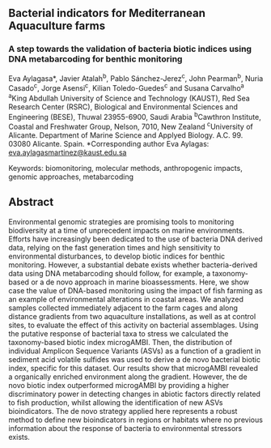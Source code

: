 ## Bacterial indicators for Mediterranean Aquaculture farms

### A step towards the validation of bacteria biotic indices using DNA metabarcoding for benthic monitoring

Eva Aylagasa*, Javier Atalah<sup>b</sup>, Pablo Sánchez-Jerez<sup>c</sup>, John Pearman<sup>b</sup>, Nuria Casado<sup>c</sup>, Jorge Asensi<sup>c</sup>, Kilian Toledo-Guedes<sup>c</sup> and Susana Carvalho<sup>a</sup>
<sup>a</sup>King Abdullah University of Science and Technology (KAUST), Red Sea Research Center (RSRC), Biological and Environmental Sciences and Engineering (BESE), Thuwal 23955-6900, Saudi Arabia
<sup>b</sup>Cawthron Institute, Coastal and Freshwater Group, Nelson, 7010, New Zealand
<sup>c</sup>University of Alicante. Department of Marine Science and Applyed Biology. A.C. 99. 03080 Alicante. Spain.
*Corresponding author
Eva Aylagas: eva.aylagasmartinez@kaust.edu.sa


Keywords: biomonitoring, molecular methods, anthropogenic impacts, genomic approaches, metabarcoding

## Abstract

Environmental genomic strategies are promising tools to monitoring biodiversity at a time of unprecedent impacts on marine environments. Efforts have increasingly been dedicated to the use of bacteria DNA derived data, relying on the fast generation times and high sensitivity to environmental disturbances, to develop biotic indices for benthic monitoring. However, 
a substantial debate exists whether bacteria-derived data using DNA metabarcoding should follow, for example, a taxonomy-based or a de novo approach in marine bioassessments. Here, we show case the value of DNA-based monitoring using the impact of fish farming as an example of environmental alterations in coastal areas. We analyzed samples collected immediately adjacent to the farm cages and along distance gradients from two aquaculture installations, as well as at control sites, to evaluate the effect of this activity on bacterial assemblages. Using the putative response of bacterial taxa to stress we calculated the taxonomy-based biotic index microgAMBI. Then, the distribution of individual Amplicon Sequence Variants (ASVs) as a function of a gradient in sediment acid volatile sulfides  was used to derive a de novo bacterial biotic index, specific for this dataset. Our results show that microgAMBI revealed a organically enriched environment along the gradient. However, the de novo biotic index outperformed microgAMBI by providing a higher discriminatory power in detecting changes in abiotic factors directly related to fish production, whilst allowing the identification of new ASVs bioindicators. The de novo strategy applied here represents a robust method to define new bioindicators in regions or habitats where no previous information about the response of bacteria to environmental stressors exists. 


